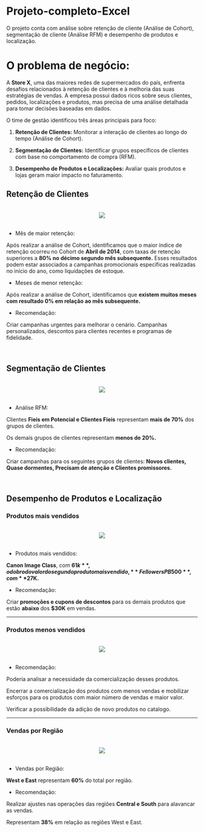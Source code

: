 # Projeto-completo-Excel
O projeto conta com análise sobre retenção de cliente (Análise de Cohort), segmentação de cliente (Análise RFM) e desempenho de produtos e localização.

# O problema de negócio:

A **Store X**, uma das maiores redes de supermercados do país, enfrenta desafios relacionados à retenção de clientes e à melhoria das suas estratégias de vendas. 
A empresa possui dados ricos sobre seus clientes, pedidos, localizações e produtos, mas precisa de uma análise detalhada para tomar decisões baseadas em dados.

O time de gestão identificou três áreas principais para foco:

1. **Retenção de Clientes:** Monitorar a interação de clientes ao longo do tempo (Análise de Cohort).

2. **Segmentação de Clientes:** Identificar grupos específicos de clientes com base no comportamento de compra (RFM).

3. **Desempenho de Produtos e Localizações:** Avaliar quais produtos e lojas geram maior impacto no faturamento.

## Retenção de Clientes

<br>

  <div align="center">
  <img src="https://github.com/user-attachments/assets/f9800566-fed5-4bb5-89c2-7d95c3961edb" />
  </div>

  <br>

* Mês de maior retenção:

Após realizar a análise de Cohort, identificamos que o maior índice de retenção ocorreu no Cohort  de **Abril de 2014**, com taxas de retenção superiores a **80% no décimo segundo mês subsequente.** 
Esses resultados podem estar associados a campanhas promocionais específicas realizadas no início do ano, como liquidações de estoque.

* Meses de menor retenção:

Após realizar a análise de Cohort, identificamos que **existem muitos meses com resultado 0% em relação ao mês subsequente.**

* Recomendação:

Criar campanhas urgentes para melhorar o cenário. 
Campanhas personalizados, descontos para clientes recentes e programas de fidelidade.

<br>

## Segmentação de Clientes

<br>

  <div align="center">
  <img src="https://github.com/user-attachments/assets/f2a001ad-4f8c-4a83-be94-7d35e4538658" />
  </div>

  <br>

* Análise RFM:

Clientes **Fieis em Potencial e Clientes Fieis** representam **mais de 70%** dos grupos de clientes.

Os demais grupos de clientes representam **menos de 20%.**

* Recomendação:

Criar campanhas para os seguintes grupos de clientes: **Novos clientes, Quase dormentes, Precisam de atenção e Clientes promissores.**

<br>

## Desempenho de Produtos e Localização

### Produtos mais vendidos

<br>

<div align="center">
  <img src="https://github.com/user-attachments/assets/f9dd5fb6-5426-4675-baf5-3477496677d7" />
  </div>

<br>

* Produtos mais vendidos:

**Canon Image Class**, com **$61k**, o   dobro do valor do segundo produto mais vendido, **Fellowers PB500**, com **$27K.**


* Recomendação:

Criar **promoções e cupons de descontos** para os demais produtos que estão **abaixo** dos **$30K** em vendas.

---

### Produtos menos vendidos

<br>

<div align="center">
  <img src="https://github.com/user-attachments/assets/aa5a77a2-5d85-42c4-acc2-50508c24366a" />
  </div>

<br>

* Recomendação:

Poderia analisar a necessidade da comercialização desses produtos.

Encerrar a comercialização dos produtos com menos vendas e mobilizar esforços para os produtos com maior número de vendas e maior valor.

Verificar a possibilidade da adição de novo produtos no catalogo.

---

### Vendas por Região

<br>

<div align="center">
  <img src="https://github.com/user-attachments/assets/64f78501-388d-43cb-8a2c-23e49690a14d" />
  </div>

  <br>

* Vendas por Região:

**West e East** representam **60%** do total por região.


* Recomendação:

Realizar ajustes nas operações das regiões **Central e South** para alavancar as vendas.

Representam **38%** em relação as regiões West e East.






  


